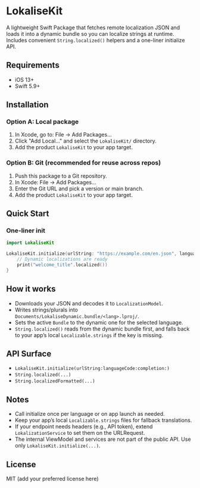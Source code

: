 # LokaliseKit

A lightweight Swift Package that fetches remote localization JSON and loads it into a dynamic bundle so you can localize strings at runtime. Includes convenient `String.localized()` helpers and a one-liner initialize API.

## Requirements

- iOS 13+
- Swift 5.9+

## Installation

### Option A: Local package
1. In Xcode, go to: File → Add Packages…
2. Click "Add Local…" and select the `LokaliseKit/` directory.
3. Add the product `LokaliseKit` to your app target.

### Option B: Git (recommended for reuse across repos)
1. Push this package to a Git repository.
2. In Xcode: File → Add Packages…
3. Enter the Git URL and pick a version or main branch.
4. Add the product `LokaliseKit` to your app target.

## Quick Start

### One-liner init
```swift
import LokaliseKit

LokaliseKit.initialize(urlString: "https://example.com/en.json", languageCode: "en") {
    // Dynamic localizations are ready
    print("welcome_title".localized())
}
```
## How it works
- Downloads your JSON and decodes it to `LocalizationModel`.
- Writes strings/plurals into `Documents/LokaliseDynamic.bundle/<lang>.lproj/`.
- Sets the active `Bundle` to the dynamic one for the selected language.
- `String.localized()` reads from the dynamic bundle first, and falls back to your app’s local `Localizable.strings` if the key is missing.

## API Surface
- `LokaliseKit.initialize(urlString:languageCode:completion:)`
- `String.localized(...)`
- `String.localizedFormatted(...)`

## Notes
- Call initialize once per language or on app launch as needed.
- Keep your app’s local `Localizable.strings` files for fallback translations.
- If your endpoint needs headers (e.g., API token), extend `LokalizationService` to set them on the URLRequest.
 - The internal ViewModel and services are not part of the public API. Use only `LokaliseKit.initialize(...)`.

## License
MIT (add your preferred license here)
